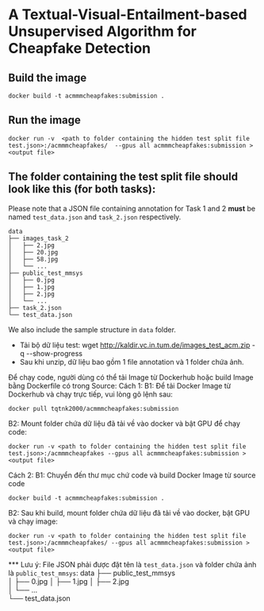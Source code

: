# A Textual-Visual-Entailment-based Unsupervised Algorithm for Cheapfake Detection

## Build the image
    docker build -t acmmmcheapfakes:submission .

## Run the image
    docker run -v  <path to folder containing the hidden test split file test.json>:/acmmmcheapfakes/  --gpus all acmmmcheapfakes:submission > <output file>

## The folder containing the test split file should look like this (for both tasks):
Please note that a JSON file containing annotation for Task 1 and 2 **must** be named `test_data.json` and `task_2.json` respectively.

    data
    ├── images_task_2            
    │   ├── 2.jpg                
    │   ├── 20.jpg        
    │   ├── 58.jpg      
    │   └── ...      
    ├── public_test_mmsys          
    │   ├── 0.jpg
    │   ├── 1.jpg
    │   ├── 2.jpg  
    │   └── ...          
    ├── task_2.json 
    └── test_data.json

We also include the sample structure in `data` folder.



* Tải bộ dữ liệu test:
wget http://kaldir.vc.in.tum.de/images_test_acm.zip -q --show-progress
* Sau khi unzip, dữ liệu bao gồm 1 file annotation và 1 folder chứa ảnh.

Để chạy code, người dùng có thể tải Image từ Dockerhub hoặc build Image bằng Dockerfile có trong Source:
Cách 1: 
B1: Để tải Docker Image từ Dockerhub và chạy trực tiếp, vui lòng gõ lệnh sau:
``` 
docker pull tqtnk2000/acmmmcheapfakes:submission
```
B2: Mount folder chứa dữ liệu đã tải về vào docker và bật GPU để chạy code:
```
docker run -v <path to folder containing the hidden test split file test.json>:/acmmmcheapfakes --gpus all acmmmcheapfakes:submission > <output file>
```
Cách 2:
B1: Chuyển đến thư mục chứ code và build Docker Image từ source code
```
docker build -t acmmmcheapfakes:submission .
```
B2: Sau khi build, mount folder chứa dữ liệu đã tải về vào docker, bật GPU và chạy image:
```
docker run -v <path to folder containing the hidden test split file test.json>:/acmmmcheapfakes/ --gpus all acmmmcheapfakes:submission > <output file>
```

*** Lưu ý: File JSON phải được đặt tên là `test_data.json` và folder chứa ảnh là `public_test_mmsys`:
    data
    ├── public_test_mmsys          
    │   ├── 0.jpg
    │   ├── 1.jpg
    │   ├── 2.jpg  
    │   └── ...          
    └── test_data.json


